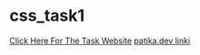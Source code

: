 # css_task1
[Click Here For The Task Website](https://tunakrdnz.github.io/css_task1/)
[patika.dev linki]()
